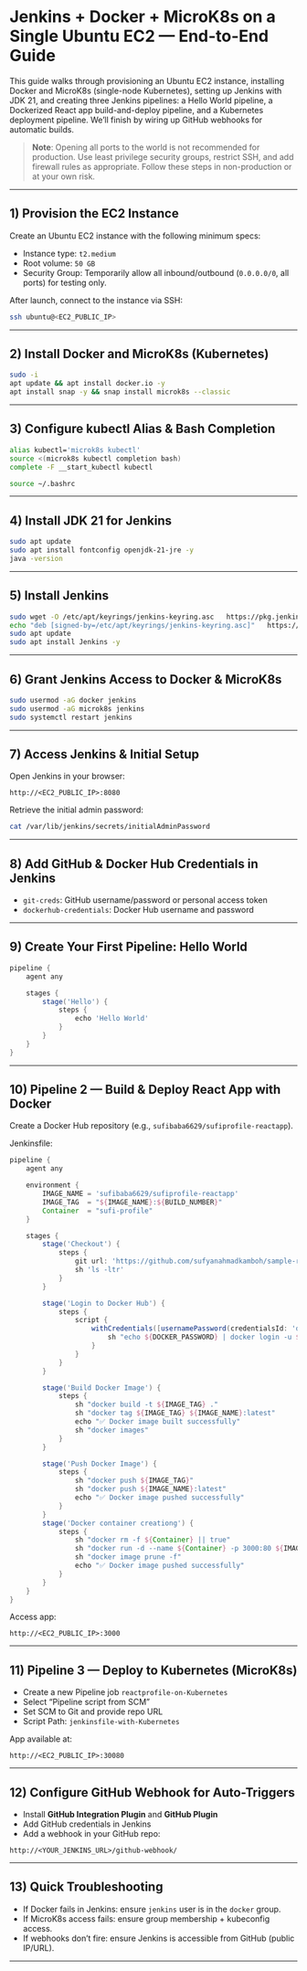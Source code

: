 # Jenkins + Docker + MicroK8s on a Single Ubuntu EC2 — End-to-End Guide

This guide walks through provisioning an Ubuntu EC2 instance, installing Docker and MicroK8s (single-node Kubernetes), setting up Jenkins with JDK 21, and creating three Jenkins pipelines: a Hello World pipeline, a Dockerized React app build-and-deploy pipeline, and a Kubernetes deployment pipeline. We’ll finish by wiring up GitHub webhooks for automatic builds.

> **Note**: Opening all ports to the world is not recommended for production. Use least privilege security groups, restrict SSH, and add firewall rules as appropriate. Follow these steps in non-production or at your own risk.

---

## 1) Provision the EC2 Instance
Create an Ubuntu EC2 instance with the following minimum specs:
- Instance type: `t2.medium`
- Root volume: `50 GB`
- Security Group: Temporarily allow all inbound/outbound (`0.0.0.0/0`, all ports) for testing only.

After launch, connect to the instance via SSH:
```bash
ssh ubuntu@<EC2_PUBLIC_IP>
```

---

## 2) Install Docker and MicroK8s (Kubernetes)
```bash
sudo -i
apt update && apt install docker.io -y
apt install snap -y && snap install microk8s --classic
```

---

## 3) Configure kubectl Alias & Bash Completion
```bash
alias kubectl='microk8s kubectl'
source <(microk8s kubectl completion bash)
complete -F __start_kubectl kubectl

source ~/.bashrc
```

---

## 4) Install JDK 21 for Jenkins
```bash
sudo apt update
sudo apt install fontconfig openjdk-21-jre -y
java -version
```

---

## 5) Install Jenkins
```bash
sudo wget -O /etc/apt/keyrings/jenkins-keyring.asc   https://pkg.jenkins.io/debian-stable/jenkins.io-2023.key
echo "deb [signed-by=/etc/apt/keyrings/jenkins-keyring.asc]"   https://pkg.jenkins.io/debian-stable binary/ | sudo tee   /etc/apt/sources.list.d/jenkins.list > /dev/null
sudo apt update
sudo apt install Jenkins -y
```

---

## 6) Grant Jenkins Access to Docker & MicroK8s
```bash
sudo usermod -aG docker jenkins
sudo usermod -aG microk8s jenkins
sudo systemctl restart jenkins
```

---

## 7) Access Jenkins & Initial Setup
Open Jenkins in your browser:
```
http://<EC2_PUBLIC_IP>:8080
```

Retrieve the initial admin password:
```bash
cat /var/lib/jenkins/secrets/initialAdminPassword
```

---

## 8) Add GitHub & Docker Hub Credentials in Jenkins
- `git-creds`: GitHub username/password or personal access token  
- `dockerhub-credentials`: Docker Hub username and password

---

## 9) Create Your First Pipeline: Hello World
```groovy
pipeline {
    agent any

    stages {
        stage('Hello') {
            steps {
                echo 'Hello World'
            }
        }
    }
}
```

---

## 10) Pipeline 2 — Build & Deploy React App with Docker
Create a Docker Hub repository (e.g., `sufibaba6629/sufiprofile-reactapp`).

Jenkinsfile:
```groovy
pipeline {
    agent any

    environment {
        IMAGE_NAME = 'sufibaba6629/sufiprofile-reactapp'
        IMAGE_TAG  = "${IMAGE_NAME}:${BUILD_NUMBER}"
        Container  = "sufi-profile"
    }

    stages {
        stage('Checkout') {
            steps {
                git url: 'https://github.com/sufyanahmadkamboh/sample-react-app.git', branch: 'main'
                sh 'ls -ltr'
            }
        }

        stage('Login to Docker Hub') {
            steps {
                script {
                    withCredentials([usernamePassword(credentialsId: 'dockerhub-credentials', usernameVariable: 'DOCKER_USERNAME', passwordVariable: 'DOCKER_PASSWORD')]) {
                        sh "echo ${DOCKER_PASSWORD} | docker login -u ${DOCKER_USERNAME} --password-stdin"
                    }
                }
            }
        }

        stage('Build Docker Image') {
            steps {
                sh "docker build -t ${IMAGE_TAG} ."
                sh "docker tag ${IMAGE_TAG} ${IMAGE_NAME}:latest"
                echo "✅ Docker image built successfully"
                sh "docker images"
            }
        }

        stage('Push Docker Image') {
            steps {
                sh "docker push ${IMAGE_TAG}"
                sh "docker push ${IMAGE_NAME}:latest"
                echo "✅ Docker image pushed successfully"
            }
        }
        stage('Docker container creationg') {
            steps {
                sh "docker rm -f ${Container} || true"
                sh "docker run -d --name ${Container} -p 3000:80 ${IMAGE_TAG}"
                sh "docker image prune -f"
                echo "✅ Docker image pushed successfully"
            }
        }
    }
}
```

Access app:
```
http://<EC2_PUBLIC_IP>:3000
```

---

## 11) Pipeline 3 — Deploy to Kubernetes (MicroK8s)
- Create a new Pipeline job `reactprofile-on-Kubernetes`
- Select “Pipeline script from SCM”
- Set SCM to Git and provide repo URL
- Script Path: `jenkinsfile-with-Kubernetes`

App available at:
```
http://<EC2_PUBLIC_IP>:30080
```

---

## 12) Configure GitHub Webhook for Auto-Triggers
- Install **GitHub Integration Plugin** and **GitHub Plugin**
- Add GitHub credentials in Jenkins
- Add a webhook in your GitHub repo:
```
http://<YOUR_JENKINS_URL>/github-webhook/
```

---

## 13) Quick Troubleshooting
- If Docker fails in Jenkins: ensure `jenkins` user is in the `docker` group.
- If MicroK8s access fails: ensure group membership + kubeconfig access.
- If webhooks don’t fire: ensure Jenkins is accessible from GitHub (public IP/URL).

---
